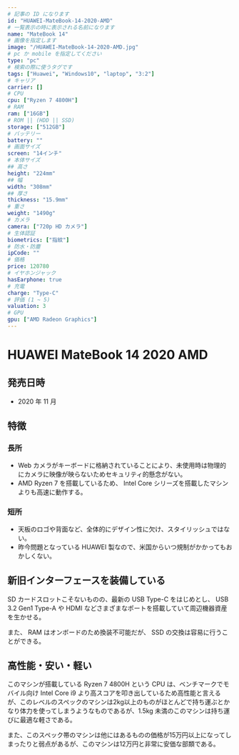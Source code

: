 ```yaml
---
# 記事の ID になります
id: "HUAWEI-MateBook-14-2020-AMD"
# 一覧表示の時に表示される名前になります
name: "MateBook 14"
# 画像を指定します
image: "/HUAWEI-MateBook-14-2020-AMD.jpg"
# pc か mobile を指定してください
type: "pc"
# 検索の際に使うタグです
tags: ["Huawei", "Windows10", "laptop", "3:2"]
# キャリア
carrier: []
# CPU
cpu: ["Ryzen 7 4800H"]
# RAM
ram: ["16GB"]
# ROM || (HDD || SSD)
storage: ["512GB"]
# バッテリー
battery: ""
# 画面サイズ
screen: "14インチ"
# 本体サイズ
## 高さ
height: "224mm"
## 幅
width: "308mm"
## 厚さ
thickness: "15.9mm"
# 重さ
weight: "1490g"
# カメラ
camera: ["720p HD カメラ"]
# 生体認証
biometrics: ["指紋"]
# 防水・防塵
ipCode: ""
# 価格
price: 120780
# イヤホンジャック
hasEarphone: true
# 充電
charge: "Type-C"
# 評価 (1 ~ 5)
valuation: 3
# GPU
gpu: ["AMD Radeon Graphics"]
---
```


# HUAWEI MateBook 14 2020 AMD

## 発売日時

- 2020 年 11 月

## 特徴

### 長所

- Web カメラがキーボードに格納されていることにより、未使用時は物理的にカメラに映像が映らないためセキュリティ的懸念がない。
- AMD Ryzen 7 を搭載しているため、 Intel Core シリーズを搭載したマシンよりも高速に動作する。

### 短所

- 天板のロゴや背面など、全体的にデザイン性に欠け、スタイリッシュではない。
- 昨今問題となっている HUAWEI 製なので、米国からいつ規制がかかってもおかしくない。

## 新旧インターフェースを装備している

SD カードスロットこそないものの、最新の USB Type-C をはじめとし、 USB 3.2 Gen1 Type-A や HDMI などさまざまなポートを搭載していて周辺機器資産を生かせる。  
  
また、 RAM はオンボードのため換装不可能だが、 SSD の交換は容易に行うことができる。

## 高性能・安い・軽い

このマシンが搭載している Ryzen 7 4800H という CPU は、ベンチマークでモバイル向け Intel Core i9 より高スコアを叩き出しているため高性能と言えるが、このレベルのスペックのマシンは2kg以上のものがほとんどで持ち運ぶとかなり体力を使ってしまうようなものであるが、1.5kg 未満のこのマシンは持ち運びに最適な軽さである。  
  
また、このスペック帯のマシンは他にはあるものの価格が15万円以上になってしまったりと弱点があるが、このマシンは12万円と非常に安価な部類である。
